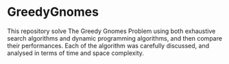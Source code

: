 # GreedyGnomes
This repository solve The Greedy Gnomes Problem using both exhaustive search algorithms and dynamic programming algorithms, and then compare their performances. 
Each of the algorithm was carefully discussed, and analysed in terms of time and space complexity. 
